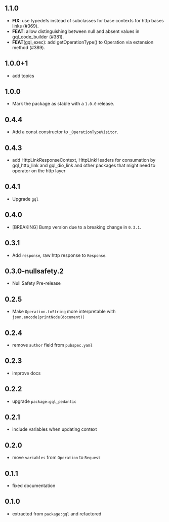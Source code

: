 ## 1.1.0

 - **FIX**: use typedefs instead of subclasses for base contexts for http bases links (#369).
 - **FEAT**: allow distinguishing between null and absent values in gql_code_builder (#381).
 - **FEAT**(gql_exec): add getOperationType() to Operation via extension method (#389).

## 1.0.0+1

- add topics

## 1.0.0

- Mark the package as stable with a `1.0.0` release.

## 0.4.4

- Add a const constructor to `_OperationTypeVisitor`.

## 0.4.3

- add HttpLinkResponseContext, HttpLinkHeaders for consumation by gql_http_link and gql_dio_link and 
  other packages that might need to operator on the http layer

## 0.4.1

- Upgrade `gql`

## 0.4.0

- [BREAKING] Bump version due to a breaking change in `0.3.1`.

## 0.3.1

- Add `response`, raw http response to `Response`.

## 0.3.0-nullsafety.2

- Null Safety Pre-release

## 0.2.5

- Make `Operation.toString` more interpretable with `json.encode(printNode(document))`

## 0.2.4

- remove `author` field from `pubspec.yaml`

## 0.2.3

- improve docs

## 0.2.2

- upgrade `package:gql_pedantic`

## 0.2.1

- include variables when updating context

## 0.2.0

- move `variables` from `Operation` to `Request`

## 0.1.1

- fixed documentation

## 0.1.0

- extracted from `package:gql` and refactored
